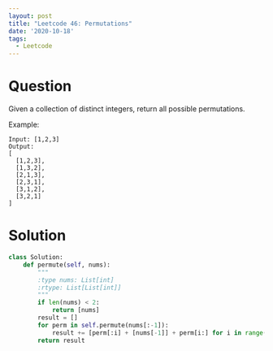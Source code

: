```yaml
---
layout: post
title: "Leetcode 46: Permutations"
date: '2020-10-18'
tags:
  - Leetcode
---
```


# Question
Given a collection of distinct integers, return all possible permutations.

Example:
```
Input: [1,2,3]
Output:
[
  [1,2,3],
  [1,3,2],
  [2,1,3],
  [2,3,1],
  [3,1,2],
  [3,2,1]
]
```

# Solution
```python
class Solution:
    def permute(self, nums):
        """
        :type nums: List[int]
        :rtype: List[List[int]]
        """
        if len(nums) < 2:
            return [nums]
        result = []
        for perm in self.permute(nums[:-1]):
            result += [perm[:i] + [nums[-1]] + perm[i:] for i in range(len(perm) + 1)]
        return result  

```
